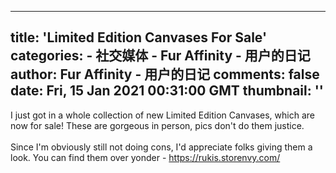 
---
title: 'Limited Edition Canvases For Sale'
categories: 
    - 社交媒体
    - Fur Affinity - 用户的日记
author: Fur Affinity - 用户的日记
comments: false
date: Fri, 15 Jan 2021 00:31:00 GMT
thumbnail: ''
---

<div>   
<p></p><div class="journal-body">
                                I just got in a whole collection of new Limited Edition Canvases, which are now for sale! These are gorgeous in person, pics don't do them justice. <br>
<br>
Since I'm obviously still not doing cons, I'd appreciate folks giving them a look.  You can find them over yonder - <a href="https://rukis.storenvy.com/" title="https://rukis.storenvy.com/" class="auto_link">https://rukis.storenvy.com/</a>                            </div><p></p>  
</div>
            